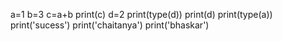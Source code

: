 a=1
b=3
c=a+b
print(c)
d=2
print(type(d))
print(d)
print(type(a))
print('sucess')
print('chaitanya')
print('bhaskar')